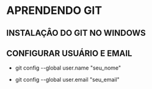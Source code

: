 # APRENDENDO GIT

## INSTALAÇÂO DO GIT NO WINDOWS

## CONFIGURAR USUÁRIO E EMAIL
- git config --global user.name "seu_nome"

- git config --global user.email "seu_email"

